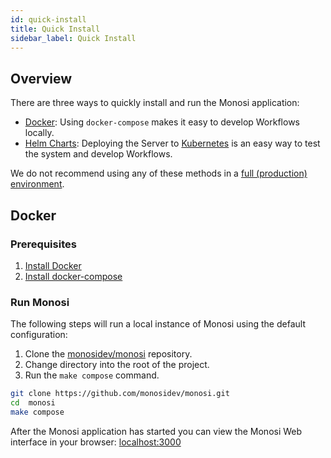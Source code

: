 ```yaml
---
id: quick-install
title: Quick Install
sidebar_label: Quick Install
---
```



## Overview

There are three ways to quickly install and run the Monosi application:

- [Docker](#docker): Using `docker-compose` makes it easy to develop Workflows locally.
- [Helm Charts](#helm-charts): Deploying the Server to [Kubernetes](https://kubernetes.io/) is an easy way to test the system and develop Workflows.

We do not recommend using any of these methods in a [full (production) environment](/docs/server/production-deployment).

## Docker

### Prerequisites

1. [Install Docker](https://docs.docker.com/engine/install)
2. [Install docker-compose](https://docs.docker.com/compose/install)

### Run Monosi

The following steps will run a local instance of Monosi using the default configuration:

1. Clone the [monosidev/monosi](https://github.com/monosidev/monosi) repository.
2. Change directory into the root of the project.
3. Run the `make compose` command.

```bash
git clone https://github.com/monosidev/monosi.git
cd  monosi
make compose
```

After the Monosi application has started you can view the Monosi Web interface in your browser: [localhost:3000](http://localhost:3000/)
